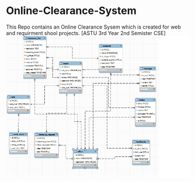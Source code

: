 # Online-Clearance-System
This Repo contains an Online Clearance Sysem which is created for web and requirment shool projects. [ASTU 3rd Year 2nd Semister CSE]
![](database.png)
